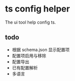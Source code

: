 # ts config helper

The ui tool help config ts.

## todo
- 根据 schema.json 显示配置项
- 配置项启用与移除
- 配置导出
- 已有配置解析
- 多语言